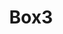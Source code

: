 ---
title: "Box3"
img: "/img/subCode.svg"
heading: "Submit Code"
description: "Submit pull requests on our public repository on GitHub."
ctaLink: "https://github.com/Storj/storj"
ctaText: "Push Code"
---